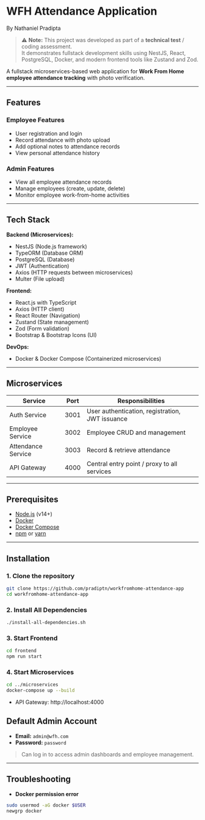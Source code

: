 # WFH Attendance Application
By Nathaniel Pradipta
> ⚠️ **Note:** This project was developed as part of a **technical test** / coding assessment.  
> It demonstrates fullstack development skills using NestJS, React, PostgreSQL, Docker, and modern frontend tools like Zustand and Zod.


A fullstack microservices-based web application for **Work From Home employee attendance tracking** with photo verification.

---

## Features

### Employee Features
- User registration and login
- Record attendance with photo upload
- Add optional notes to attendance records
- View personal attendance history

### Admin Features
- View all employee attendance records
- Manage employees (create, update, delete)
- Monitor employee work-from-home activities
---


## Tech Stack

**Backend (Microservices):**
- NestJS (Node.js framework)
- TypeORM (Database ORM)
- PostgreSQL (Database)
- JWT (Authentication)
- Axios (HTTP requests between microservices)
- Multer (File upload)

**Frontend:**
- React.js with TypeScript
- Axios (HTTP client)
- React Router (Navigation)
- Zustand (State management)
- Zod (Form validation)
- Bootstrap & Bootstrap Icons (UI)

**DevOps:**
- Docker & Docker Compose (Containerized microservices)

---

## Microservices

| Service           | Port | Responsibilities                                  |
|------------------|------|--------------------------------------------------|
| Auth Service      | 3001 | User authentication, registration, JWT issuance |
| Employee Service  | 3002 | Employee CRUD and management                     |
| Attendance Service| 3003 | Record & retrieve attendance                     |
| API Gateway       | 4000 | Central entry point / proxy to all services     |

---

## Prerequisites

- [Node.js](https://nodejs.org/) (v14+)
- [Docker](https://www.docker.com/get-started)
- [Docker Compose](https://docs.docker.com/compose/install/)
- [npm](https://www.npmjs.com/) or [yarn](https://yarnpkg.com/)

---

## Installation

### 1. Clone the repository
```bash
git clone https://github.com/pradiptn/workfromhome-attendance-app
cd workfromhome-attendance-app
```

### 2. Install All Dependencies
```bash
./install-all-dependencies.sh
```

### 3. Start Frontend
```bash
cd frontend
npm run start
```
### 4. Start Microservices
```bash
cd ../microservices
docker-compose up --build
```
- API Gateway: http://localhost:4000

## Default Admin Account

- **Email:** `admin@wfh.com`
- **Password:** `password`  

> Can log in to access admin dashboards and employee management.

---

## Troubleshooting

- **Docker permission error**
```bash
sudo usermod -aG docker $USER
newgrp docker
```
